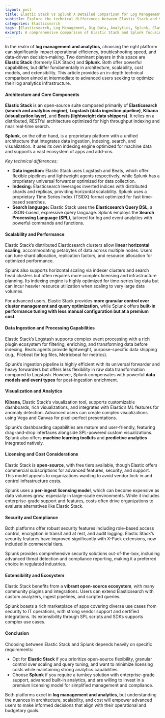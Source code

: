```yaml
---
layout: post
title: Elastic Stack vs Splunk A Detailed Comparison for Log Management and Analytics
subtitle: Explore the technical differences between Elastic Stack and Splunk for advanced log management and analytics solutions
categories: Elasticsearch
tags: [Elasticsearch, Log Management, Big Data, Analytics, Splunk, Elastic Stack, Observability]
excerpt: A comprehensive comparison of Elastic Stack and Splunk focusing on advanced log management and analytics capabilities, helping professionals choose the right platform for their needs.
---
```

In the realm of **log management and analytics**, choosing the right platform can significantly impact operational efficiency, troubleshooting speed, and data-driven decision-making. Two dominant players in this space are **Elastic Stack** (formerly ELK Stack) and **Splunk**. Both offer powerful capabilities, but differ fundamentally in architecture, scalability, cost models, and extensibility. This article provides an in-depth technical comparison aimed at intermediate to advanced users seeking to optimize their log analytics infrastructure.

#### Architecture and Core Components

**Elastic Stack** is an open-source suite composed primarily of **Elasticsearch (search and analytics engine)**, **Logstash (data ingestion pipeline)**, **Kibana (visualization layer)**, and **Beats (lightweight data shippers)**. It relies on a distributed, RESTful architecture optimized for high throughput indexing and near real-time search.

**Splunk**, on the other hand, is a proprietary platform with a unified architecture that integrates data ingestion, indexing, search, and visualization. It uses its own indexing engine optimized for machine data and supports a vast ecosystem of apps and add-ons.

*Key technical differences:*

- **Data ingestion:** Elastic Stack uses Logstash and Beats, which offer flexible pipelines and lightweight agents respectively, while Splunk has a proprietary universal forwarder optimized for data collection.
- **Indexing:** Elasticsearch leverages inverted indices with distributed shards and replicas, providing horizontal scalability. Splunk uses a proprietary Time Series Index (TSIDX) format optimized for fast time-based searches.
- **Search language:** Elastic Stack uses the **Elasticsearch Query DSL**, a JSON-based, expressive query language. Splunk employs the **Search Processing Language (SPL)**, tailored for log and event analytics with powerful commands and functions.
  
#### Scalability and Performance

Elastic Stack’s distributed Elasticsearch clusters allow **linear horizontal scaling**, accommodating petabytes of data across multiple nodes. Users can tune shard allocation, replication factors, and resource allocation for optimized performance.

Splunk also supports horizontal scaling via indexer clusters and search head clusters but often requires more complex licensing and infrastructure planning. Its indexing engine is highly optimized for time-series log data but can incur heavier resource utilization when scaling to very large data volumes.

For advanced users, Elastic Stack provides **more granular control over cluster management and query optimization**, while Splunk offers **built-in performance tuning with less manual configuration but at a premium cost**.

#### Data Ingestion and Processing Capabilities

Elastic Stack’s Logstash supports complex event processing with a rich plugin ecosystem for filtering, enriching, and transforming data before indexing. Beats agents provide lightweight, purpose-specific data shipping (e.g., Filebeat for log files, Metricbeat for metrics).

Splunk’s ingestion pipeline is highly efficient with its universal forwarder and heavy forwarders but offers less flexibility in raw data transformation compared to Logstash. However, Splunk compensates with powerful **data models and event types** for post-ingestion enrichment.

#### Visualization and Analytics

**Kibana**, Elastic Stack’s visualization tool, supports customizable dashboards, rich visualizations, and integrates with Elastic’s ML features for anomaly detection. Advanced users can create complex visualizations using Vega and Canvas for pixel-perfect presentations.

Splunk’s dashboarding capabilities are mature and user-friendly, featuring drag-and-drop interfaces alongside SPL-powered custom visualizations. Splunk also offers **machine learning toolkits** and **predictive analytics** integrated natively.

#### Licensing and Cost Considerations

Elastic Stack is **open-source**, with free tiers available, though Elastic offers commercial subscriptions for advanced features, security, and support. This model appeals to organizations wanting to avoid vendor lock-in and control infrastructure costs.

Splunk uses a **per-ingest licensing model**, which can become expensive as data volumes grow, especially in large-scale environments. While it includes enterprise-grade support and features, costs often drive organizations to evaluate alternatives like Elastic Stack.

#### Security and Compliance

Both platforms offer robust security features including role-based access control, encryption in transit and at rest, and audit logging. Elastic Stack’s security features have improved significantly with X-Pack extensions, now included in commercial tiers.

Splunk provides comprehensive security solutions out-of-the-box, including advanced threat detection and compliance reporting, making it a preferred choice in regulated industries.

#### Extensibility and Ecosystem

Elastic Stack benefits from a **vibrant open-source ecosystem**, with many community plugins and integrations. Users can extend Elasticsearch with custom analyzers, ingest pipelines, and scripted queries.

Splunk boasts a rich marketplace of apps covering diverse use cases from security to IT operations, with strong vendor support and certified integrations. Its extensibility through SPL scripts and SDKs supports complex use cases.

#### Conclusion

Choosing between Elastic Stack and Splunk depends heavily on specific requirements:

- Opt for **Elastic Stack** if you prioritize open-source flexibility, granular control over scaling and query tuning, and want to minimize licensing costs while maintaining strong analytics capabilities.
- Choose **Splunk** if you require a turnkey solution with enterprise-grade support, advanced built-in analytics, and are willing to invest in a premium licensing model for simplified management and compliance.

Both platforms excel in **log management and analytics**, but understanding the nuances in architecture, scalability, and cost will empower advanced users to make informed decisions that align with their operational and budgetary goals.
